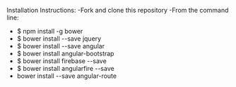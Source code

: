 Installation Instructions:
-Fork and clone this repository
-From the command line:
  - $ npm install -g bower
  - $ bower install --save jquery
  - $ bower install --save angular
  - $ bower install angular-bootstrap
  - $ bower install firebase --save
  - $ bower install angularfire --save
  - bower install --save angular-route
